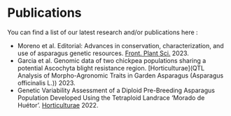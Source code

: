 # Publications
You can find a list of our latest research and/or publications here : 

  * Moreno et al. Editorial: Advances in conservation, characterization, and use of asparagus genetic resources. [Front. Plant Sci.](https://www.frontiersin.org/articles/10.3389/fpls.2023.1332117/full) 2023.  
  * Garcia et al. Genomic data of two chickpea populations sharing a potential Ascochyta blight resistance region. [Horticulturae](QTL Analysis of Morpho-Agronomic Traits in Garden Asparagus (Asparagus officinalis L.)) 2023.
  * Genetic Variability Assessment of a Diploid Pre-Breeding Asparagus Population Developed Using the Tetraploid Landrace ‘Morado de Huétor’. [Horticulturae](https://www.mdpi.com/2311-7524/8/10/859) 2022.
    
    
